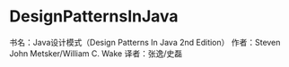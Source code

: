 # DesignPatternsInJava
书名：Java设计模式（Design Patterns In Java 2nd Edition）
作者：Steven John Metsker/William C. Wake
译者：张逸/史磊
